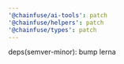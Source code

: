 ```yaml
---
'@chainfuse/ai-tools': patch
'@chainfuse/helpers': patch
'@chainfuse/types': patch
---
```


deps(semver-minor): bump lerna
